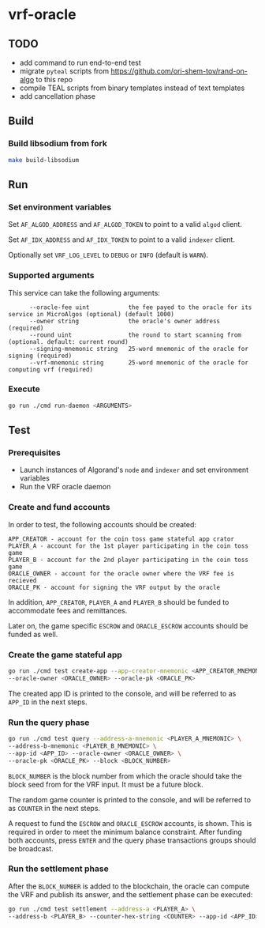# vrf-oracle

## TODO
- add command to run end-to-end test
- migrate `pyteal` scripts from https://github.com/ori-shem-tov/rand-on-algo to this repo
- compile TEAL scripts from binary templates instead of text templates
- add cancellation phase

## Build
### Build libsodium from fork
```sh
make build-libsodium
```

## Run
### Set environment variables
Set `AF_ALGOD_ADDRESS` and `AF_ALGOD_TOKEN` to point to a valid `algod` client.

Set `AF_IDX_ADDRESS` and `AF_IDX_TOKEN` to point to a valid `indexer` client.

Optionally set `VRF_LOG_LEVEL` to `DEBUG` or `INFO` (default is `WARN`).


### Supported arguments
This service can take the following arguments:
```
      --oracle-fee uint           the fee payed to the oracle for its service in MicroAlgos (optional) (default 1000)
      --owner string              the oracle's owner address (required)
      --round uint                the round to start scanning from (optional. default: current round)
      --signing-mnemonic string   25-word mnemonic of the oracle for signing (required)
      --vrf-mnemonic string       25-word mnemonic of the oracle for computing vrf (required)
```

### Execute
```sh
go run ./cmd run-daemon <ARGUMENTS>
```

## Test
### Prerequisites
- Launch instances of Algorand's `node` and `indexer` and set environment variables
- Run the VRF oracle daemon
### Create and fund accounts
In order to test, the following accounts should be created:
```
APP_CREATOR - account for the coin toss game stateful app crator
PLAYER_A - account for the 1st player participating in the coin toss game
PLAYER_B - account for the 2nd player participating in the coin toss game
ORACLE_OWNER - account for the oracle owner where the VRF fee is recieved
ORACLE_PK - account for signing the VRF output by the oracle
```
In addition, `APP_CREATOR`, `PLAYER_A` and `PLAYER_B` should be funded to accommodate fees and remittances.

Later on, the game specific `ESCROW` and `ORACLE_ESCROW` accounts should be funded as well.

### Create the game stateful app
```sh
go run ./cmd test create-app --app-creator-mnemonic <APP_CREATOR_MNEMONIC> \
--oracle-owner <ORACLE_OWNER> --oracle-pk <ORACLE_PK>
```

The created app ID is printed to the console, and will be referred to as `APP_ID` in the next steps.

### Run the query phase
```sh
go run ./cmd test query --address-a-mnemonic <PLAYER_A_MNEMONIC> \
--address-b-mnemonic <PLAYER_B_MNEMONIC> \
--app-id <APP_ID> --oracle-owner <ORACLE_OWNER> \
--oracle-pk <ORACLE_PK> --block <BLOCK_NUMBER>
```
`BLOCK_NUMBER` is the block number from which the oracle should take the block seed from for the VRF input. It must be a future block.

The random game counter is printed to the console, and will be referred to as `COUNTER` in the next steps.

A request to fund the `ESCROW` and `ORACLE_ESCROW` accounts, is shown. This is required in order to meet the minimum balance constraint.
After funding both accounts, press `ENTER` and the query phase transactions groups should be broadcast.

### Run the settlement phase
After the `BLOCK_NUMBER` is added to the blockchain, the oracle can compute the VRF and publish its answer, and the settlement phase can be executed:
```sh
go run ./cmd test settlement --address-a <PLAYER_A> \
--address-b <PLAYER_B> --counter-hex-string <COUNTER> --app-id <APP_ID>
```